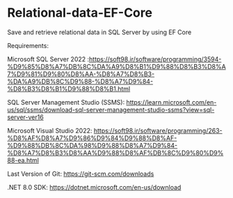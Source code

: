 # Relational-data-EF-Core
Save and retrieve relational data in SQL Server by using EF Core

Requirements:

Microsoft SQL Server 2022  :https://soft98.ir/software/programming/3594-%D9%85%D8%A7%DB%8C%DA%A9%D8%B1%D9%88%D8%B3%D8%A7%D9%81%D9%80%D8%AA-%D8%A7%D8%B3-%DA%A9%DB%8C%D9%88-%D8%A7%D9%84-%D8%B3%D8%B1%D9%88%D8%B1.html

SQL Server Management Studio (SSMS):  https://learn.microsoft.com/en-us/sql/ssms/download-sql-server-management-studio-ssms?view=sql-server-ver16

Microsoft Visual Studio 2022: https://soft98.ir/software/programming/263-%D8%AF%D8%A7%D9%86%D9%84%D9%88%D8%AF-%D9%88%DB%8C%DA%98%D9%88%D8%A7%D9%84-%D8%A7%D8%B3%D8%AA%D9%88%D8%AF%DB%8C%D9%80%D9%88-ea.html

Last Version of Git:  https://git-scm.com/downloads

.NET 8.0 SDK:  https://dotnet.microsoft.com/en-us/download

